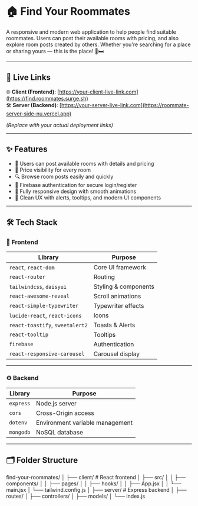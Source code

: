 # 🏠 Find Your Roommates

A responsive and modern web application to help people find suitable roommates. Users can post their available rooms with pricing, and also explore room posts created by others. Whether you're searching for a place or sharing yours — this is the place! 💼🛏️

---

## 🔗 Live Links

🌐 **Client (Frontend)**: [https://your-client-live-link.com](https://find.roommates.surge.sh)  
🛠️ **Server (Backend)**: [https://your-server-live-link.com](https://roommate-server-side-nu.vercel.app)

_(Replace with your actual deployment links)_

---

## ✨ Features

- 📝 Users can post available rooms with details and pricing
- 💸 Price visibility for every room
- 🔍 Browse room posts easily and quickly
- 🔐 Firebase authentication for secure login/register
- 📱 Fully responsive design with smooth animations
- 🧠 Clean UX with alerts, tooltips, and modern UI components

---

## 🛠️ Tech Stack

### 🎨 Frontend

| Library | Purpose |
|--------|---------|
| `react`, `react-dom` | Core UI framework |
| `react-router` | Routing |
| `tailwindcss`, `daisyui` | Styling & components |
| `react-awesome-reveal` | Scroll animations |
| `react-simple-typewriter` | Typewriter effects |
| `lucide-react`, `react-icons` | Icons |
| `react-toastify`, `sweetalert2` | Toasts & Alerts |
| `react-tooltip` | Tooltips |
| `firebase` | Authentication |
| `react-responsive-carousel` | Carousel display |

---

### ⚙️ Backend

| Library | Purpose |
|--------|---------|
| `express` | Node.js server |
| `cors` | Cross-Origin access |
| `dotenv` | Environment variable management |
| `mongodb` | NoSQL database |

---

## 🗂️ Folder Structure

find-your-roommates/
│
├── client/ # React frontend
│ ├── src/
│ │ ├── components/
│ │ ├── pages/
│ │ ├── hooks/
│ │ ├── App.jsx
│ │ └── main.jsx
│ └── tailwind.config.js
│
├── server/ # Express backend
│ ├── routes/
│ ├── controllers/
│ ├── models/
│ └── index.js
